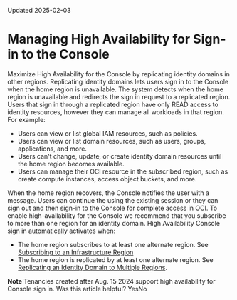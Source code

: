 Updated 2025-02-03
# Managing High Availability for Sign-in to the Console
Maximize High Availability for the Console by replicating identity domains in other regions. Replicating identity domains lets users sign in to the Console when the home region is unavailable.
The system detects when the home region is unavailable and redirects the sign in request to a replicated region. Users that sign in through a replicated region have only READ access to identity resources, however they can manage all workloads in that region. For example:
  * Users can view or list global IAM resources, such as policies.
  * Users can view or list domain resources, such as users, groups, applications, and more.
  * Users can't change, update, or create identity domain resources until the home region becomes available.
  * Users can manage their OCI resource in the subscribed region, such as create compute instances, access object buckets, and more.


When the home region recovers, the Console notifies the user with a message. Users can continue the using the existing session or they can sign out and then sign-in to the Console for complete access in OCI.
To enable high-availability for the Console we recommend that you subscribe to more than one region for an identity domain.
High Availability Console sign in automatically activates when:
  * The home region subscribes to at least one alternate region. See [Subscribing to an Infrastructure Region](https://docs.oracle.com/en-us/iaas/Content/Identity/regions/To_subscribe_to_an_infrastructure_region.htm#subscribe "Subscribe to an infrastructure region in IAM.")
  * The home region is replicated by at least one alternate region. See [Replicating an Identity Domain to Multiple Regions](https://docs.oracle.com/en-us/iaas/Content/Identity/domains/to-manage-regions-for-domains.htm#manage-domain-regions "You can replicate an identity domain in IAM to additional regions to enable users in that domain to interact with OCI resources in those regions.").


**Note**
Tenancies created after Aug. 15 2024 support high availability for Console sign in.
Was this article helpful?
YesNo


